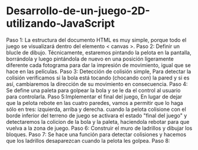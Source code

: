 # Desarrollo-de-un-juego-2D-utilizando-JavaScript
Paso 1: La estructura del documento HTML es muy simple, porque todo el juego se visualizará dentro del elemento < canvas >.
Paso 2: Definir un blucle de dibujo. Técnicamente, estaremos pintando la pelota en la pantalla, borrándola y luego pintándola de nuevo en una posición ligeramente diferente cada fotograma para dar la impresión de movimiento, igual que se hace en las películas.
Paso 3: Detección de colisión simple, Para detectar la colisión verificamos si la bola está tocando (chocando con) la pared y si es así, cambiaremos la dirección de su movimiento en consecuencia.
Paso 4: Se define una paleta para golpear la bola y se le da el control al usuario para controlarla.
Paso 5:Implementar el final del juego, En lugar de dejar que la pelota rebote en las cuatro paredes, vamos a permitir que lo haga sólo en tres: izquierda, arriba y derecha. cuando la pelota colisione con el borde inferior del terreno de juego se activara el estado "final del juego" y detectaremos la colicion de la bola y la paleta, haciendola rebotar para que vuelva a la zona de juego.
Paso 6: Construir el muro de ladrillos y dibujar los bloques.
Paso 7: Se hace una función para detectar colisiones y hacemos que los  ladrillos desaparezcan cuando la pelota les golpea.
Paso 8:
